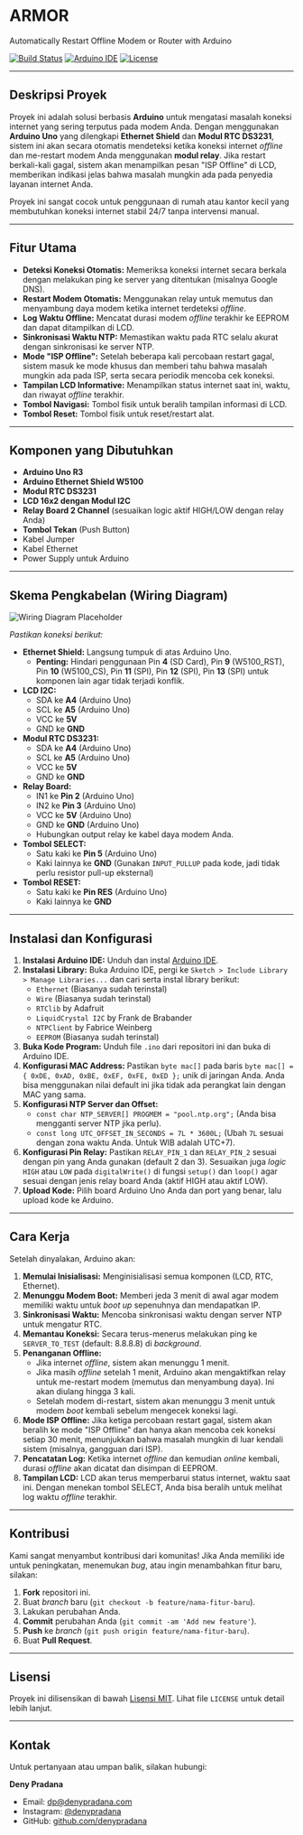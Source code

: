 # ARMOR
Automatically Restart Offline Modem or Router with Arduino

[![Build Status](https://img.shields.io/badge/Status-Stable-brightgreen)](https://github.com/denypradana/ARMOR)
[![Arduino IDE](https://img.shields.io/badge/Arduino%20IDE-1.8%2B-blue)](https://www.arduino.cc/en/software)
[![License](https://img.shields.io/badge/License-MIT-blue.svg)](LICENSE)

---

## Deskripsi Proyek

Proyek ini adalah solusi berbasis **Arduino** untuk mengatasi masalah koneksi internet yang sering terputus pada modem Anda. Dengan menggunakan **Arduino Uno** yang dilengkapi **Ethernet Shield** dan **Modul RTC DS3231**, sistem ini akan secara otomatis mendeteksi ketika koneksi internet *offline* dan me-restart modem Anda menggunakan **modul relay**. Jika restart berkali-kali gagal, sistem akan menampilkan pesan "ISP Offline" di LCD, memberikan indikasi jelas bahwa masalah mungkin ada pada penyedia layanan internet Anda.

Proyek ini sangat cocok untuk penggunaan di rumah atau kantor kecil yang membutuhkan koneksi internet stabil 24/7 tanpa intervensi manual.

---

## Fitur Utama

* **Deteksi Koneksi Otomatis:** Memeriksa koneksi internet secara berkala dengan melakukan ping ke server yang ditentukan (misalnya Google DNS).
* **Restart Modem Otomatis:** Menggunakan relay untuk memutus dan menyambung daya modem ketika internet terdeteksi *offline*.
* **Log Waktu Offline:** Mencatat durasi modem *offline* terakhir ke EEPROM dan dapat ditampilkan di LCD.
* **Sinkronisasi Waktu NTP:** Memastikan waktu pada RTC selalu akurat dengan sinkronisasi ke server NTP.
* **Mode "ISP Offline":** Setelah beberapa kali percobaan restart gagal, sistem masuk ke mode khusus dan memberi tahu bahwa masalah mungkin ada pada ISP, serta secara periodik mencoba cek koneksi.
* **Tampilan LCD Informative:** Menampilkan status internet saat ini, waktu, dan riwayat *offline* terakhir.
* **Tombol Navigasi:** Tombol fisik untuk beralih tampilan informasi di LCD.
* **Tombol Reset:** Tombol fisik untuk reset/restart alat.
---

## Komponen yang Dibutuhkan

* **Arduino Uno R3**
* **Arduino Ethernet Shield W5100**
* **Modul RTC DS3231**
* **LCD 16x2 dengan Modul I2C**
* **Relay Board 2 Channel** (sesuaikan logic aktif HIGH/LOW dengan relay Anda)
* **Tombol Tekan** (Push Button)
* Kabel Jumper
* Kabel Ethernet
* Power Supply untuk Arduino

---

## Skema Pengkabelan (Wiring Diagram)

![Wiring Diagram Placeholder](https://via.placeholder.com/600x400?text=Skema+Pengkabelan+Anda+Disini)

*Pastikan koneksi berikut:*
* **Ethernet Shield:** Langsung tumpuk di atas Arduino Uno.
    * **Penting:** Hindari penggunaan Pin **4** (SD Card), Pin **9** (W5100\_RST), Pin **10** (W5100\_CS), Pin **11** (SPI), Pin **12** (SPI), Pin **13** (SPI) untuk komponen lain agar tidak terjadi konflik.
* **LCD I2C:**
    * SDA ke **A4** (Arduino Uno)
    * SCL ke **A5** (Arduino Uno)
    * VCC ke **5V**
    * GND ke **GND**
* **Modul RTC DS3231:**
    * SDA ke **A4** (Arduino Uno)
    * SCL ke **A5** (Arduino Uno)
    * VCC ke **5V**
    * GND ke **GND**
* **Relay Board:**
    * IN1 ke **Pin 2** (Arduino Uno)
    * IN2 ke **Pin 3** (Arduino Uno)
    * VCC ke **5V** (Arduino Uno)
    * GND ke **GND** (Arduino Uno)
    * Hubungkan output relay ke kabel daya modem Anda.
* **Tombol SELECT:**
    * Satu kaki ke **Pin 5** (Arduino Uno)
    * Kaki lainnya ke **GND** (Gunakan `INPUT_PULLUP` pada kode, jadi tidak perlu resistor pull-up eksternal)
* **Tombol RESET:**
    * Satu kaki ke **Pin RES** (Arduino Uno)
    * Kaki lainnya ke **GND**

---

## Instalasi dan Konfigurasi

1.  **Instalasi Arduino IDE:** Unduh dan instal [Arduino IDE](https://www.arduino.cc/en/software).
2.  **Instalasi Library:**
    Buka Arduino IDE, pergi ke `Sketch > Include Library > Manage Libraries...` dan cari serta instal library berikut:
    * `Ethernet` (Biasanya sudah terinstal)
    * `Wire` (Biasanya sudah terinstal)
    * `RTClib` by Adafruit
    * `LiquidCrystal I2C` by Frank de Brabander
    * `NTPClient` by Fabrice Weinberg
    * `EEPROM` (Biasanya sudah terinstal)
3.  **Buka Kode Program:** Unduh file `.ino` dari repositori ini dan buka di Arduino IDE.
4.  **Konfigurasi MAC Address:**
    Pastikan `byte mac[]` pada baris `byte mac[] = { 0xDE, 0xAD, 0xBE, 0xEF, 0xFE, 0xED };` unik di jaringan Anda. Anda bisa menggunakan nilai default ini jika tidak ada perangkat lain dengan MAC yang sama.
5.  **Konfigurasi NTP Server dan Offset:**
    * `const char NTP_SERVER[] PROGMEM = "pool.ntp.org";` (Anda bisa mengganti server NTP jika perlu).
    * `const long UTC_OFFSET_IN_SECONDS = 7L * 3600L;` (Ubah `7L` sesuai dengan zona waktu Anda. Untuk WIB adalah UTC+7).
6.  **Konfigurasi Pin Relay:**
    Pastikan `RELAY_PIN_1` dan `RELAY_PIN_2` sesuai dengan pin yang Anda gunakan (default 2 dan 3). Sesuaikan juga *logic* `HIGH` atau `LOW` pada `digitalWrite()` di fungsi `setup()` dan `loop()` agar sesuai dengan jenis relay board Anda (aktif HIGH atau aktif LOW).
7.  **Upload Kode:** Pilih board Arduino Uno Anda dan port yang benar, lalu upload kode ke Arduino.

---

## Cara Kerja

Setelah dinyalakan, Arduino akan:
1.  **Memulai Inisialisasi:** Menginisialisasi semua komponen (LCD, RTC, Ethernet).
2.  **Menunggu Modem Boot:** Memberi jeda 3 menit di awal agar modem memiliki waktu untuk *boot up* sepenuhnya dan mendapatkan IP.
3.  **Sinkronisasi Waktu:** Mencoba sinkronisasi waktu dengan server NTP untuk mengatur RTC.
4.  **Memantau Koneksi:** Secara terus-menerus melakukan ping ke `SERVER_TO_TEST` (default: 8.8.8.8) di *background*.
5.  **Penanganan Offline:**
    * Jika internet *offline*, sistem akan menunggu 1 menit.
    * Jika masih *offline* setelah 1 menit, Arduino akan mengaktifkan relay untuk me-restart modem (memutus dan menyambung daya). Ini akan diulang hingga 3 kali.
    * Setelah modem di-restart, sistem akan menunggu 3 menit untuk modem *boot* kembali sebelum mengecek koneksi lagi.
6.  **Mode ISP Offline:** Jika ketiga percobaan restart gagal, sistem akan beralih ke mode "ISP Offline" dan hanya akan mencoba cek koneksi setiap 30 menit, menunjukkan bahwa masalah mungkin di luar kendali sistem (misalnya, gangguan dari ISP).
7.  **Pencatatan Log:** Ketika internet *offline* dan kemudian *online* kembali, durasi *offline* akan dicatat dan disimpan di EEPROM.
8.  **Tampilan LCD:** LCD akan terus memperbarui status internet, waktu saat ini. Dengan menekan tombol SELECT, Anda bisa beralih untuk melihat log waktu *offline* terakhir.

---

## Kontribusi

Kami sangat menyambut kontribusi dari komunitas! Jika Anda memiliki ide untuk peningkatan, menemukan *bug*, atau ingin menambahkan fitur baru, silakan:
1.  **Fork** repositori ini.
2.  Buat *branch* baru (`git checkout -b feature/nama-fitur-baru`).
3.  Lakukan perubahan Anda.
4.  **Commit** perubahan Anda (`git commit -am 'Add new feature'`).
5.  **Push** ke *branch* (`git push origin feature/nama-fitur-baru`).
6.  Buat **Pull Request**.

---

## Lisensi

Proyek ini dilisensikan di bawah [Lisensi MIT](LICENSE). Lihat file `LICENSE` untuk detail lebih lanjut.

---

## Kontak

Untuk pertanyaan atau umpan balik, silakan hubungi:

**Deny Pradana**
* Email: [dp@denypradana.com](mailto:dp@denypradana.com)
* Instagram: [@denypradana](https://www.instagram.com/denypradana)
* GitHub: [github.com/denypradana](https://github.com/denypradana)
